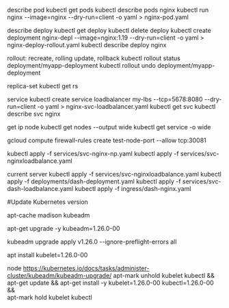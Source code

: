 
describe pod
kubectl get pods
kubectl describe pods nginx
kubectl run nginx --image=nginx --dry-run=client -o yaml > nginx-pod.yaml


describe deploy
kubectl get deploy
kubectl delete deploy <deployment name>
kubectl create deployment nginx-depl --image=nginx:1.19 --dry-run=client -o yaml > nginx-deploy-rollout.yaml
kubectl describe deploy nginx

rollout: recreate, rolling update, rollback
kubectl rollout status deployment/myapp-deployment
kubectl rollout undo deployment/myapp-deployment


replica-set
kubectl get rs

service
kubectl create service loadbalancer my-lbs --tcp=5678:8080  --dry-run=client -o yaml > nginx-svc-loadbalancer.yaml
kubectl get svc
kubectl describe svc nginx


get ip node 
kubectl get nodes --output wide
kubectl get service -o wide

gcloud compute firewall-rules create test-node-port --allow tcp:30081


kubectl apply -f services/svc-nginx-np.yaml
kubectl apply -f services/svc-nginxloadbalance.yaml


current server
kubectl apply -f services/svc-nginxloadbalance.yaml
kubectl apply -f deployments/dash-deployment.yaml
kubectl apply -f services/svc-dash-loadbalance.yaml
kubectl apply -f ingress/dash-nginx.yaml



#Update Kubernetes version

apt-cache madison kubeadm

apt-get upgrade -y kubeadm=1.26.0-00

kubeadm upgrade apply v1.26.0 --ignore-preflight-errors all

apt install kubelet=1.26.0-00

node
https://kubernetes.io/docs/tasks/administer-cluster/kubeadm/kubeadm-upgrade/
apt-mark unhold kubelet kubectl && \
apt-get update && apt-get install -y kubelet=1.26.0-00 kubectl=1.26.0-00 && \
apt-mark hold kubelet kubectl
